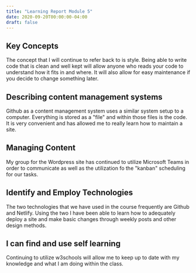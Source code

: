 ```yaml
---
title: "Learning Report Module 5"
date: 2020-09-20T00:00:00-04:00
draft: false
---
```


## Key Concepts
The concept that I will continue to refer back to is style. Being able to write code that is clean
and well kept will allow anyone who reads your code to understand how it fits in and where.
It will also allow for easy maintenance if you decide to change something later.

## Describing content management systems
Github as a content management system uses a similar system setup to a computer.
Everything is stored as a "file" and within those files is the code. It is very convenient
and has allowed me to really learn how to maintain a site.

## Managing Content
My group for the Wordpress site has continued to utilize Microsoft Teams in order to communicate
as well as the utilization fo the "kanban" scheduling for our tasks.

## Identify and Employ Technologies
The two technologies that we have used in the course frequently are Github and Netlify.
Using the two I have been able to learn how to adequately deploy a site and make basic changes
through weekly posts and other design methods.

## I can find and use self learning
Continuing to utilize w3schools will allow me to keep up to date with my knowledge and what 
I am doing within the class.



